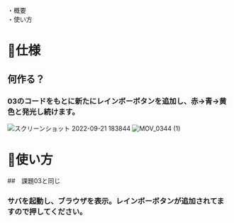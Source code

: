 ・概要
<br>
・使い方

# 🎵仕様

## 何作る？

### 03のコードをもとに新たにレインボーボタンを追加し、赤→青→黄色と発光し続けます。
![スクリーンショット 2022-09-21 183844](https://user-images.githubusercontent.com/86759249/191471291-ab209515-b19c-457b-9fe0-f028b8a18be6.png)
![MOV_0344 (1)](https://user-images.githubusercontent.com/86759249/191470876-16c190fe-74d6-4615-9e17-31ba1bf905d9.gif)

# 🎵使い方

##　課題03と同じ


### サバを起動し、ブラウザを表示。レインボーボタンが追加されてますので押してください。

